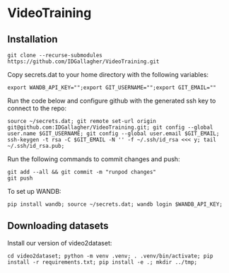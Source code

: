 # VideoTraining

## Installation
```
git clone --recurse-submodules https://github.com/IDGallagher/VideoTraining.git
```

Copy secrets.dat to your home directory with the following variables:

```
export WANDB_API_KEY="";export GIT_USERNAME="";export GIT_EMAIL=""
```

Run the code below and configure github with the generated ssh key to connect to the repo:
```
source ~/secrets.dat; git remote set-url origin git@github.com:IDGallagher/VideoTraining.git; git config --global user.name $GIT_USERNAME; git config --global user.email $GIT_EMAIL; ssh-keygen -t rsa -C $GIT_EMAIL -N '' -f ~/.ssh/id_rsa <<< y; tail ~/.ssh/id_rsa.pub;
```

Run the following commands to commit changes and push:
```
git add --all && git commit -m "runpod changes"
git push
```

To set up WANDB:
```
pip install wandb; source ~/secrets.dat; wandb login $WANDB_API_KEY;
```

## Downloading datasets

Install our version of video2dataset:
```
cd video2dataset; python -m venv .venv; . .venv/bin/activate; pip install -r requirements.txt; pip install -e .; mkdir ../tmp;
```

